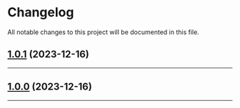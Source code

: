 <!--- BEGIN HEADER -->
# Changelog

All notable changes to this project will be documented in this file.
<!--- END HEADER -->

## [1.0.1](https://github.com/kristos80/env/compare/v1.0.0...v1.0.1) (2023-12-16)


---

## [1.0.0](https://github.com/kristos80/env/compare/0.0.0...v1.0.0) (2023-12-16)


---

